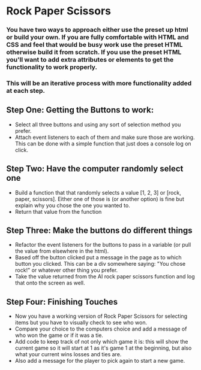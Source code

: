 # Rock Paper Scissors

### You have two ways to approach either use the preset up html or build your own. If you are fully comfortable with HTML and CSS and feel that would be busy work use the preset HTML otherwise build it from scratch. If you use the preset HTML you'll want to add extra attributes or elements to get the functionality to work properly.
### This will be an iterative process with more functionality added at each step.

## Step One: Getting the Buttons to work:

* Select all three buttons and using any sort of selection method you prefer.
* Attach event listeners to each of them and make sure those are working. This can be   done with a simple function that just does a console log on click.

## Step Two: Have the computer randomly select one
* Build a function that that randomly selects a value [1, 2, 3]  or [rock, paper, scissors]. Either one of those is (or another option) is fine but explain why you chose the one you wanted to.
* Return that value from the function

## Step Three: Make the buttons do different things
* Refactor the event listeners for the buttons to pass in a variable (or pull the value from elsewhere in the html). 
* Based off the button clicked put a message in the page as to which button you clicked. This can be a div somewhere saying: "You chose rock!" or whatever other thing you prefer.
* Take the value returned from the AI rock paper scissors function and log that onto the screen as well.

## Step Four: Finishing Touches
* Now you have a working version of Rock Paper Scissors for selecting items but you have to visually check to see who won. 
* Compare your choice to the computers choice and add a message of who won the game or if it was a tie.
* Add code to keep track of not only which game it is: this will show the current game so it will start at 1 as it's game 1 at the beginning,  but also what your current wins losses and ties are. 
* Also add a message for the player to pick again to start a new game.